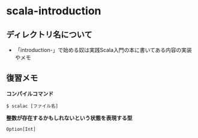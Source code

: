 # scala-introduction

## ディレクトリ名について
 + 「introduction-」で始める奴は実践Scala入門の本に書いてある内容の実装やメモ


## 復習メモ
**コンパイルコマンド**
```
$ scalac [ファイル名]
```

**整数が存在するかもしれないという状態を表現する型**

```
Option[Int]
```
